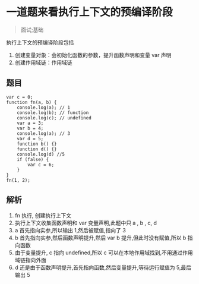 
# 一道题来看执行上下文的预编译阶段
> 面试;基础

执行上下文的预编译阶段包括
1. 创建变量对象：会初始化函数的参数，提升函数声明和变量 var 声明
2. 创建作用域链：作用域链

## 题目

```
var c = 0;
function fn(a, b) {
    console.log(a); // 1
    console.log(b); // function
    console.log(c); // undefined
    var a = 3;
    var b = 4;
    console.log(a); // 3
    var d = 5;
    function b() {}
    function d() {}
    console.log(d) //5
    if (false) {
        var c = 6;
    }
}
fn(1, 2);
```

## 解析
1. fn 执行, 创建执行上下文
2. 执行上下文收集函数声明和 var 变量声明,此题中只 a , b , c, d
3. a 首先指向实参,所以输出 1,然后被赋值,指向了 3
4. b 首先指向实参,然后函数声明提升,然后 var b 提升,但此时没有赋值,所以 b 指向函数
5. 由于变量提升, c 指向 undefined,所以 c 可以在本地作用域找到,不用通过作用域链指向外面
6. d 还是由于函数声明提升,首先指向函数,然后变量提升,等待运行赋值为 5,最后输出 5